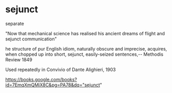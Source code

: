 # sejunct

separate

"Now that mechanical science has realised his ancient dreams of flight and sejunct communication"

he structure of pur English idiom, naturally obscure and imprecise, acquires, when chopped up into short, sejunct, easily-seized sentences,-- Methodis Review 1849

Used repeatedly in Convivio of Dante Alighieri, 1903

https://books.google.com/books?id=7EmqXmQMiX8C&pg=PA78&dq="sejunct"
